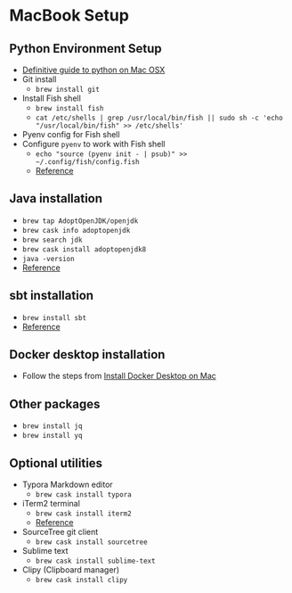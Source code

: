 # MacBook Setup

## Python Environment Setup

- [Definitive guide to python on Mac OSX](https://medium.com/@briantorresgil/definitive-guide-to-python-on-mac-osx-65acd8d969d0)
- Git install
  - `brew install git`
- Install Fish shell
  - `brew install fish`
  - `cat /etc/shells | grep /usr/local/bin/fish || sudo sh -c 'echo "/usr/local/bin/fish" >> /etc/shells'`
- Pyenv config for Fish shell
- Configure `pyenv` to work with Fish shell
  - `echo "source (pyenv init - | psub)" >> ~/.config/fish/config.fish`
  - [Reference](https://angristan.xyz/how-to-use-nvm-rbenv-pyenv-goenv-with-fish-shell/)

## Java installation

* `brew tap AdoptOpenJDK/openjdk`
* `brew cask info adoptopenjdk`
* `brew search jdk`
* `brew cask install adoptopenjdk8`
* `java -version`
* [Reference](https://stackoverflow.com/questions/52524112/how-do-i-install-java-on-mac-osx-allowing-version-switching)

## sbt installation

* `brew install sbt`
* [Reference](https://www.scala-sbt.org/1.x/docs/Installing-sbt-on-Mac.html)

## Docker desktop installation

* Follow the steps from [Install Docker Desktop on Mac](https://docs.docker.com/docker-for-mac/install/)

## Other packages

- `brew install jq`
- `brew install yq`

## Optional utilities

* Typora Markdown editor
  * `brew cask install typora`
* iTerm2 terminal
  * `brew cask install iterm2`
  * [Reference](https://sourabhbajaj.com/mac-setup/iTerm/)
* SourceTree git client
  * `brew cask install sourcetree`
* Sublime text
  * `brew cask install sublime-text`
* Clipy (Clipboard manager)
  * `brew cask install clipy`

